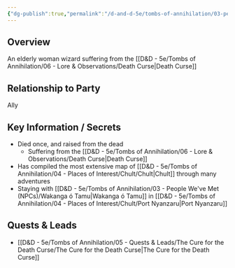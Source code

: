 ```yaml
---
{"dg-publish":true,"permalink":"/d-and-d-5e/tombs-of-annihilation/03-people-we-ve-met-np-cs/syndra-silvane/","noteIcon":"","created":"2025-07-16T19:15:37.350-05:00","updated":"2025-08-06T13:23:48.342-05:00"}
---
```


## Overview
An elderly woman wizard suffering from the [[D&D - 5e/Tombs of Annihilation/06 - Lore & Observations/Death Curse\|Death Curse]] 

## Relationship to Party
Ally

## Key Information / Secrets
- Died once, and raised from the dead
	- Suffering from the [[D&D - 5e/Tombs of Annihilation/06 - Lore & Observations/Death Curse\|Death Curse]]
- Has compiled the most extensive map of [[D&D - 5e/Tombs of Annihilation/04 - Places of Interest/Chult/Chult\|Chult]] through many adventures
- Staying with [[D&D - 5e/Tombs of Annihilation/03 - People We've Met (NPCs)/Wakanga ó Tamu\|Wakanga ó Tamu]] in [[D&D - 5e/Tombs of Annihilation/04 - Places of Interest/Chult/Port Nyanzaru\|Port Nyanzaru]]

## Quests & Leads
- [[D&D - 5e/Tombs of Annihilation/05 - Quests & Leads/The Cure for the Death Curse/The Cure for the Death Curse\|The Cure for the Death Curse]] 
